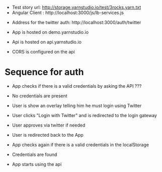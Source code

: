 

- Test story url: http://storage.yarnstudio.io/test/3rocks.yarn.txt
- Angular Client : http://localhost:3000/js/lb-services.js


<script src="http://localhost:3000/js/lb-services.js"></script>


- Address for the twitter auth: http://localhost:3000/auth/twitter


- App is hosted on demo.yarnstudio.io
- Api is hosted on api.yarnstudio.io
- CORS is configured on the api

# Sequence for auth
- App checks if there is a valid credentials by asking the API ???

- No credentials are present
- User is show an overlay telling him he must login using Twitter
- User clicks "Login with Twitter" and is redirected to the login gateway
- User approves via twitter if needed
- User is redirected back to the App
- App checks again if there is a valid credentials in the localStorage
- Credentials are found
- App starts using the api
